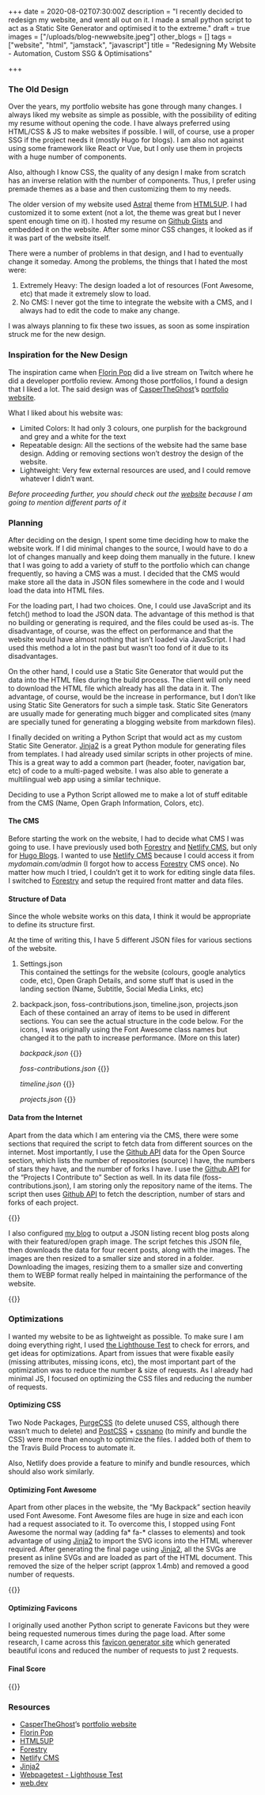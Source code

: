 +++
date = 2020-08-02T07:30:00Z
description = "I recently decided to redesign my website, and went all out on it. I made a small python script to act as a Static Site Generator and optimised it to the extreme."
draft = true
images = ["/uploads/blog-newwebsite.jpeg"]
other_blogs = []
tags = ["website", "html", "jamstack", "javascript"]
title = "Redesigning My Website - Automation, Custom SSG & Optimisations"

+++
### **The Old Design**

Over the years, my portfolio website has gone through many changes. I always liked my website as simple as possible, with the possibility of editing my resume without opening the code. I have always preferred using HTML/CSS & JS to make websites if possible. I will, of course, use a proper SSG if the project needs it (mostly Hugo for blogs). I am also not against using some framework like React or Vue, but I only use them in projects with a huge number of components.

Also, although I know CSS, the quality of any design I make from scratch has an inverse relation with the number of components. Thus, I prefer using premade themes as a base and then customizing them to my needs.

The older version of my website used [Astral](https://html5up.net/astral) theme from [HTML5UP](https://html5up.net/). I had customized it to some extent (not a lot, the theme was great but I never spent enough time on it). I hosted my resume on [Github Gists](https://gist.github.com/) and embedded it on the website. After some minor CSS changes, it looked as if it was part of the website itself.

There were a number of problems in that design, and I had to eventually change it someday. Among the problems, the things that I hated the most were:

1. Extremely Heavy: The design loaded a lot of resources (Font Awesome, etc) that made it extremely slow to load.
2. No CMS: I never got the time to integrate the website with a CMS, and I always had to edit the code to make any change.

I was always planning to fix these two issues, as soon as some inspiration struck me for the new design.

### **Inspiration for the New Design**

The inspiration came when [Florin Pop](https://www.florin-pop.com/) did a live stream on Twitch where he did a developer portfolio review. Among those portfolios, I found a design that I liked a lot. The said design was of [CasperTheGhost](https://github.com/dev-caspertheghost)’s [portfolio website](https://caspertheghost.me/).

What I liked about his website was:

* Limited Colors: It had only 3 colours, one purplish for the background and grey and a white for the text
* Repeatable design: All the sections of the website had the same base design. Adding or removing sections won’t destroy the design of the website.
* Lightweight: Very few external resources are used, and I could remove whatever I didn’t want.

_Before proceeding further, you should check out the_ [_website_](https://haideralipunjabi.com/) _because I am going to mention different parts of it_

### **Planning**

After deciding on the design, I spent some time deciding how to make the website work. If I did minimal changes to the source, I would have to do a lot of changes manually and keep doing them manually in the future. I knew that I was going to add a variety of stuff to the portfolio which can change frequently, so having a CMS was a must. I decided that the CMS would make store all the data in JSON files somewhere in the code and I would load the data into HTML files.

For the loading part, I had two choices. One, I could use JavaScript and its fetch() method to load the JSON data. The advantage of this method is that no building or generating is required, and the files could be used as-is. The disadvantage, of course, was the effect on performance and that the website would have almost nothing that isn’t loaded via JavaScript. I had used this method a lot in the past but wasn’t too fond of it due to its disadvantages.

On the other hand, I could use a Static Site Generator that would put the data into the HTML files during the build process. The client will only need to download the HTML file which already has all the data in it. The advantage, of course, would be the increase in performance, but I don’t like using Static Site Generators for such a simple task. Static Site Generators are usually made for generating much bigger and complicated sites (many are specially tuned for generating a blogging website from markdown files).

I finally decided on writing a Python Script that would act as my custom Static Site Generator. [Jinja2](https://jinja.palletsprojects.com/) is a great Python module for generating files from templates. I had already used similar scripts in other projects of mine. This is a great way to add a common part (header, footer, navigation bar, etc) of code to a multi-paged website. I was also able to generate a multilingual web app using a similar technique.

Deciding to use a Python Script allowed me to make a lot of stuff editable from the CMS (Name, Open Graph Information, Colors, etc).

#### **The CMS**

Before starting the work on the website, I had to decide what CMS I was going to use. I have previously used both [Forestry](https://forestry.io/) and [Netlify CMS](https://www.netlifycms.org/), but only for [Hugo Blogs](https://gohugo.io/). I wanted to use [Netlify CMS](https://www.netlifycms.org/) because I could access it from _mydomain.com/admin_ (I forgot how to access [Forestry](https://forestry.io/) CMS once). No matter how much I tried, I couldn’t get it to work for editing single data files. I switched to [Forestry](https://forestry.io/) and setup the required front matter and data files.

#### **Structure of Data**

Since the whole website works on this data, I think it would be appropriate to define its structure first.

At the time of writing this, I have 5 different JSON files for various sections of the website.

1. Settings.json  
   This contained the settings for the website (colours, google analytics code, etc), Open Graph Details, and some stuff that is used in the landing section (Name, Subtitle, Social Media Links, etc)
2. backpack.json, foss-contributions.json, timeline.json, projects.json  
   Each of these contained an array of items to be used in different sections. You can see the actual structure in the code below. For the icons, I was originally using the Font Awesome class names but changed it to the path to increase performance. (More on this later)

   *backpack.json*
   {{<github repo="haideralipunjabi/portfolio-v2" file="data/backpack.json" lang="json" sub_lines="3-6" options="linenos=true">}}

   *foss-contributions.json*
   {{<github repo="haideralipunjabi/portfolio-v2" file="data/foss-contributions.json" lang="json" sub_lines="3-6" options="linenos=true">}}

   *timeline.json*
   {{<github repo="haideralipunjabi/portfolio-v2" file="data/timeline.json" lang="json" sub_lines="3-7" options="linenos=true">}}

   *projects.json*
   {{<github repo="haideralipunjabi/portfolio-v2" file="data/projects.json" lang="json" sub_lines="3-17" options="linenos=true">}}

#### **Data from the Internet**

Apart from the data which I am entering via the CMS, there were some sections that required the script to fetch data from different sources on the internet. Most importantly, I use the [Github API](https://docs.github.com/en/rest) data for the Open Source section, which lists the number of repositories (source) I have, the numbers of stars they have, and the number of forks I have. I use the [Github API](https://docs.github.com/en/rest) for the “Projects I Contribute to” Section as well. In its data file (foss-contributions.json), I am storing only the repository name of the items. The script then uses [Github API](https://docs.github.com/en/rest) to fetch the description, number of stars and forks of each project.

{{<github repo="haideralipunjabi/portfolio-v2" file=".travis/build.py" lang="python" sub_lines="33-63" options="linenos=true">}}

I also configured [my blog](https://blog.haideralipunjabi.com) to output a JSON listing recent blog posts along with their featured/open graph image. The script fetches this JSON file, then downloads the data for four recent posts, along with the images. The images are then resized to a smaller size and stored in a folder. Downloading the images, resizing them to a smaller size and converting them to WEBP format really helped in maintaining the performance of the website.

{{<github repo="haideralipunjabi/portfolio-v2" file=".travis/build.py" lang="python" sub_lines="18-29" options="linenos=true">}}

### **Optimizations**

I wanted my website to be as lightweight as possible. To make sure I am doing everything right, I used [the Lighthouse Test](https://www.webpagetest.org/lighthouse) to check for errors, and get ideas for optimizations. Apart from issues that were fixable easily (missing attributes, missing icons, etc), the most important part of the optimization was to reduce the number & size of requests. As I already had minimal JS, I focused on optimizing the CSS files and reducing the number of requests.

#### **Optimizing CSS**

Two Node Packages, [PurgeCSS](https://purgecss.com/) (to delete unused CSS, although there wasn’t much to delete) and [PostCSS](https://postcss.org/) + [cssnano](https://cssnano.co/) (to minify and bundle the CSS) were more than enough to optimize the files. I added both of them to the Travis Build Process to automate it.

Also, Netlify does provide a feature to minify and bundle resources, which should also work similarly.

#### **Optimizing Font Awesome**

Apart from other places in the website, the “My Backpack” section heavily used Font Awesome. Font Awesome files are huge in size and each icon had a request associated to it. To overcome this, I stopped using Font Awesome the normal way (adding fa\* fa-\* classes to elements) and took advantage of using [Jinja2](https://jinja.palletsprojects.com/) to import the SVG icons into the HTML wherever required. After generating the final page using [Jinja2](https://jinja.palletsprojects.com/), all the SVGs are present as inline SVGs and are loaded as part of the HTML document. This removed the size of the helper script (approx 1.4mb) and removed a good number of requests.

{{<imgur id="ez2hCDy" ext="png" class="image-resp" align="center" title="Screenshot of My Backpack Section">}}

#### **Optimizing Favicons**

I originally used another Python script to generate Favicons but they were being requested numerous times during the page load. After some research, I came across this [favicon generator site](https://realfavicongenerator.net/) which generated beautiful icons and reduced the number of requests to just 2 requests.

#### Final Score

{{<imgur id="4cweeeV" ext="png" class="image-resp" align="center" title="Final Lighthouse Score">}}

### Resources

* [CasperTheGhost](https://github.com/dev-caspertheghost)’s [portfolio website](https://caspertheghost.me/)
* [Florin Pop](https://www.florin-pop.com/)
* [HTML5UP](https://html5up.net/)
* [Forestry](https://forestry.io/)
* [Netlify CMS](https://www.netlifycms.org/)
* [Jinja2](https://jinja.palletsprojects.com/)
* [Webpagetest - Lighthouse Test](https://www.webpagetest.org/lighthouse)
* [web.dev](https://web.dev/)
